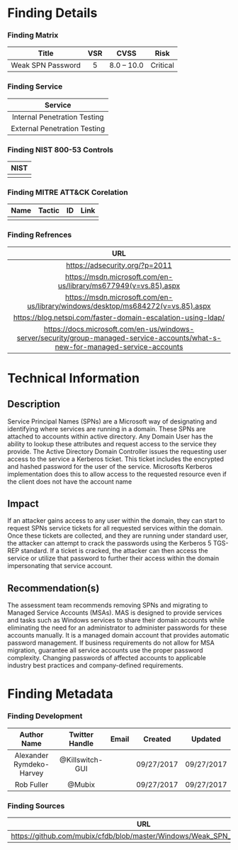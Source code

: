 
# Finding Details 

### Finding Matrix
| Title  | VSR  |  CVSS  | Risk |
|:-:|:-:|:-:|:-:|
|  Weak SPN Password  | 5  | 8.0 – 10.0  | Critical  |

### Finding Service
| Service  |
|:-:|
| Internal Penetration Testing  |
| External Penetration Testing  |

### Finding NIST 800-53 Controls
| NIST  |
|:-:|
|  |


### Finding MITRE ATT&CK Corelation
| Name | Tactic | ID | Link |
|:-:|:-:|:-:|:-:|
|  |  | | |

### Finding Refrences
| URL |
|:-:|
| https://adsecurity.org/?p=2011 |
| https://msdn.microsoft.com/en-us/library/ms677949(v=vs.85).aspx |
| https://msdn.microsoft.com/en-us/library/windows/desktop/ms684272(v=vs.85).aspx |
| https://blog.netspi.com/faster-domain-escalation-using-ldap/ |
| https://docs.microsoft.com/en-us/windows-server/security/group-managed-service-accounts/what-s-new-for-managed-service-accounts |
 
  
# Technical Information

## Description 
Service Principal Names (SPNs) are a Microsoft way of designating and identifying where services are running in a domain. These SPNs are attached to accounts within active directory. Any Domain User has the ability to lookup these attributes and request access to the service they provide. The Active Directory Domain Controller issues the requesting user access to the service a Kerberos ticket. This ticket includes the encrypted and hashed password for the user of the service. Microsofts Kerberos implementation does this to allow access to the requested resource even if the client does not have the account name

## Impact
If an attacker gains access to any user within the domain, they can start to request SPNs service tickets for all requested services within the domain. Once these tickets are collected, and they are running under standard user, the attacker can attempt to crack the passwords using the Kerberos 5 TGS-REP standard. If a ticket is cracked, the attacker can then access the service or utilize that password to further their access within the domain impersonating that service account. 

## Recommendation(s)
The assessment team recommends removing SPNs and migrating to Managed Service Accounts (MSAs). MAS is designed to provide services and tasks such as Windows services to share their domain accounts while eliminating the need for an administrator to administer passwords for these accounts manually. It is a managed domain account that provides automatic password management. If business requirements do not allow for MSA migration, guarantee all service accounts use the proper password complexity. Changing passwords of affected accounts to applicable industry best practices and company-defined requirements. 


# Finding Metadata
### Finding Development
| Author Name | Twitter Handle | Email | Created | Updated |
|:-:|:-:|:-:|:-:|:-:|
| Alexander Rymdeko-Harvey | @Killswitch-GUI |  | 09/27/2017 | 09/27/2017 |
| Rob Fuller | @Mubix |  | 09/27/2017 | 09/27/2017 |

### Finding Sources
| URL | 
|:-:|
| https://github.com/mubix/cfdb/blob/master/Windows/Weak_SPN_Password.md |
